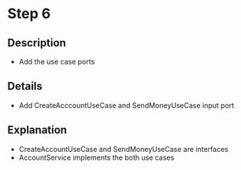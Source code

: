 # Step 6

## Description

- Add the use case ports

## Details

- Add CreateAcccountUseCase and SendMoneyUseCase input port

## Explanation

- CreateAccountUseCase and SendMoneyUseCase are interfaces
- AccountService implements the both use cases